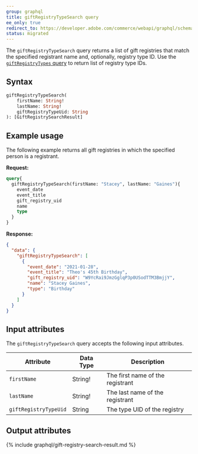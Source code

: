 ```yaml
---
group: graphql
title: giftRegistryTypeSearch query
ee_only: true
redirect_to: https://developer.adobe.com/commerce/webapi/graphql/schema/gift-registry/queries/type-search/
status: migrated
---
```


The `giftRegistryTypeSearch` query returns a list of gift registries that match the specified registrant name and, optionally, registry type ID. Use the [`giftRegistryTypes` query]({{page.baseurl}}/graphql/queries/gift-registry-types.html) to return list of registry type IDs.

## Syntax

```graphql
giftRegistryTypeSearch(
    firstName: String!
    lastName: String!
    giftRegistryTypeUid: String
): [GiftRegistrySearchResult]
```

## Example usage

The following example returns all gift registries in which the specified person is a registrant.

**Request:**

```graphql
query{
  giftRegistryTypeSearch(firstName: "Stacey", lastName: "Gaines"){
    event_date
    event_title
    gift_registry_uid
    name
    type
  }
}
```

**Response:**

```json
{
  "data": {
    "giftRegistryTypeSearch": [
      {
        "event_date": "2021-01-28",
        "event_title": "Theo's 45th Birthday",
        "gift_registry_uid": "W9YcRai9JmzGglqP3p0USodTTM3BmjjY",
        "name": "Stacey Gaines",
        "type": "Birthday"
      }
    ]
  }
}
```

## Input attributes

The `giftRegistryTypeSearch` query accepts the following input attributes.

Attribute |  Data Type | Description
--- | --- | ---
`firstName` | String! | The first name of the registrant
`lastName` | String! | The last name of the registrant
`giftRegistryTypeUid` | String | The type UID of the registry

## Output attributes

{% include graphql/gift-registry-search-result.md %}
